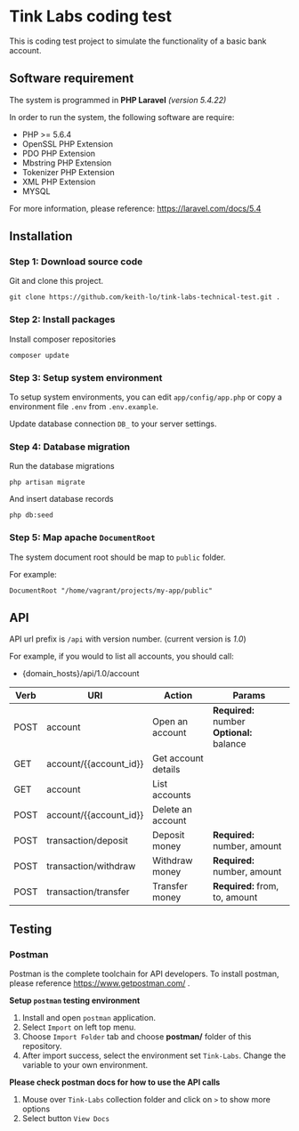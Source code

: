 # Tink Labs coding test

This is coding test project to simulate the functionality of a basic bank account.

## Software requirement

The system is programmed in **PHP Laravel** *(version 5.4.22)*

In order to run the system, the following software are require:
- PHP >= 5.6.4
- OpenSSL PHP Extension
- PDO PHP Extension
- Mbstring PHP Extension
- Tokenizer PHP Extension
- XML PHP Extension
- MYSQL

For more information, please reference:
https://laravel.com/docs/5.4

## Installation

### Step 1: Download source code

Git and clone this project.
```
git clone https://github.com/keith-lo/tink-labs-technical-test.git .
```

### Step 2: Install packages

Install composer repositories
```
composer update
```

### Step 3: Setup system environment

To setup system environments, you can edit `app/config/app.php` or copy a environment file `.env` from `.env.example`.

Update database connection `DB_` to your server settings.

### Step 4: Database migration

Run the database migrations
```
php artisan migrate
```

And insert database records
```
php db:seed
```

### Step 5: Map apache `DocumentRoot`

The system document root should be map to `public` folder.

For example:
```
DocumentRoot "/home/vagrant/projects/my-app/public"
```

## API

API url prefix is `/api` with version number. (current version is *1.0*)

For example, if you would to list all accounts, you should call:
- {domain_hosts}/api/1.0/account

| Verb | URI                    | Action              | Params                                     |
|------|------------------------|---------------------|--------------------------------------------|
| POST | account                | Open an account     | **Required:** number **Optional:** balance |
| GET  | account/{{account_id}} | Get account details |                                            |
| GET  | account                | List accounts       |                                            |
| POST | account/{{account_id}} | Delete an account   |                                            |
| POST | transaction/deposit    | Deposit money       | **Required:** number, amount               |
| POST | transaction/withdraw   | Withdraw money      | **Required:** number, amount               |
| POST | transaction/transfer   | Transfer money      | **Required:** from, to, amount             |

## Testing

### Postman
Postman is the complete toolchain for API developers. To install postman, please reference https://www.getpostman.com/ .

**Setup `postman` testing environment**

1. Install and open `postman` application.
2. Select `Import` on left top menu.
3. Choose `Import Folder` tab and choose **postman/** folder of this repository.
4. After import success, select the environment set `Tink-Labs`. Change the variable to your own environment.

**Please check postman docs for how to use the API calls**

1. Mouse over `Tink-Labs` collection folder and click on `>` to show more options
2. Select button `View Docs`
